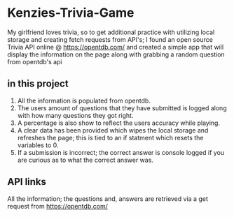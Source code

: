 # Kenzies-Trivia-Game

My girlfriend loves trivia, so to get additional practice with utilizing local storage and creating fetch requests from API's;
I found an open source Trivia API online @ https://opentdb.com/ and created a simple app that will display the information on the page along with grabbing a random question from opentdb's api 

## in this project

  1. All the information is populated from opentdb.
  2. The users amount of questions that they have submitted is logged along with how many questions they got right.
  3. A percentage is also show to reflect the users accuracy while playing. 
  4. A clear data has been provided which wipes the local storage and refreshes the page; this is tied to an if statment which resets the variables to 0.
  5. If a submission is incorrect; the correct answer is console logged if you are curious as to what the correct answer was.

## API links

All the information; the questions and, answers are retrieved via a get request from https://opentdb.com/
